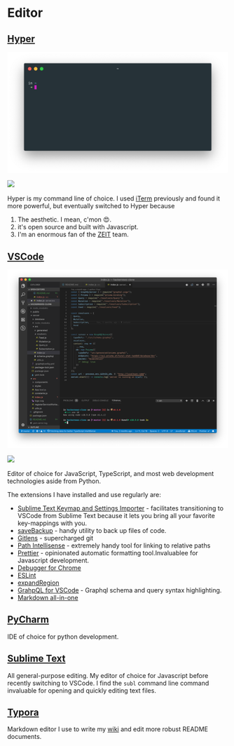 # Editor

## [Hyper](https://hyper.is/)

![](../.gitbook/assets/image-20181112133457806.png)

![](https://github.com/kunalgorithm/wiki/tree/7d22d2f3d4e50b356190050fcf1f434a51eeab09/mac/assets/image-20181112133457806.png)

Hyper is my command line of choice. I used [iTerm](https://iterm2.com/) previously and found it more powerful, but eventually switched to Hyper because

1. The aesthetic. I mean, c'mon 😍.
2. it's open source and built with Javascript.
3. I'm an enormous fan of the [ZEIT](https://zeit.co/) team.

## [VSCode](https://code.visualstudio.com/)

![](../.gitbook/assets/image-20181112132855446.png)

![](https://github.com/kunalgorithm/wiki/tree/7d22d2f3d4e50b356190050fcf1f434a51eeab09/mac/assets/image-20181112132855446.png)

Editor of choice for JavaScript, TypeScript, and most web development technologies aside from Python.

The extensions I have installed and use regularly are:

* [Sublime Text Keymap and Settings Importer](https://marketplace.visualstudio.com/items?itemName=ms-vscode.sublime-keybindings) - facilitates transitioning to VSCode from Sublime Text because it lets you bring all your favorite key-mappings with you.
* [saveBackup](https://marketplace.visualstudio.com/items?itemName=purplestone.savebackup) - handy utility to back up files of code.
* [Gitlens](https://marketplace.visualstudio.com/items?itemName=eamodio.gitlens) - supercharged git
* [Path Intellisense](https://marketplace.visualstudio.com/items?itemName=christian-kohler.path-intellisense) - extremely handy tool for linking to relative paths
* [Prettier](https://marketplace.visualstudio.com/items?itemName=esbenp.prettier-vscode) - opinionated automatic formatting tool.Invaluablee for Javascript development.
* [Debugger for Chrome](https://marketplace.visualstudio.com/items?itemName=msjsdiag.debugger-for-chrome)
* [ESLint](https://marketplace.visualstudio.com/items?itemName=dbaeumer.vscode-eslint)
* [expandRegion](https://marketplace.visualstudio.com/items?itemName=letrieu.expand-region)
* [GrahpQL for VSCode](https://marketplace.visualstudio.com/items?itemName=kumar-harsh.graphql-for-vscode) - Graphql schema and query syntax highlighting.
* [Markdown all-in-one](https://marketplace.visualstudio.com/items?itemName=yzhang.markdown-all-in-one)

## [PyCharm](https://www.jetbrains.com/pycharm/)

IDE of choice for python development.

## [Sublime Text](https://www.sublimetext.com/)

All general-purpose editing. My editor of choice for Javascript before recently switching to VSCode. I find the `subl` command line command invaluable for opening and quickly editing text files.

## [Typora](https://typora.io)

Markdown editor I use to write my [wiki](https://github.com/kunalgorithm/wiki/tree/7d22d2f3d4e50b356190050fcf1f434a51eeab09/mac/wiki.Kunal.space) and edit more robust README documents.

